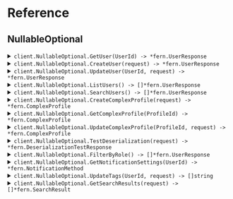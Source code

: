 # Reference
## NullableOptional
<details><summary><code>client.NullableOptional.GetUser(UserId) -> *fern.UserResponse</code></summary>
<dl>
<dd>

#### 📝 Description

<dl>
<dd>

<dl>
<dd>

Get a user by ID
</dd>
</dl>
</dd>
</dl>

#### 🔌 Usage

<dl>
<dd>

<dl>
<dd>

```go
client.NullableOptional.GetUser(
        context.TODO(),
        "userId",
    )
}
```
</dd>
</dl>
</dd>
</dl>

#### ⚙️ Parameters

<dl>
<dd>

<dl>
<dd>

**userId:** `string` 
    
</dd>
</dl>
</dd>
</dl>


</dd>
</dl>
</details>

<details><summary><code>client.NullableOptional.CreateUser(request) -> *fern.UserResponse</code></summary>
<dl>
<dd>

#### 📝 Description

<dl>
<dd>

<dl>
<dd>

Create a new user
</dd>
</dl>
</dd>
</dl>

#### 🔌 Usage

<dl>
<dd>

<dl>
<dd>

```go
client.NullableOptional.CreateUser(
        context.TODO(),
        request,
    )
}
```
</dd>
</dl>
</dd>
</dl>

#### ⚙️ Parameters

<dl>
<dd>

<dl>
<dd>

**request:** `*fern.CreateUserRequest` 
    
</dd>
</dl>
</dd>
</dl>


</dd>
</dl>
</details>

<details><summary><code>client.NullableOptional.UpdateUser(UserId, request) -> *fern.UserResponse</code></summary>
<dl>
<dd>

#### 📝 Description

<dl>
<dd>

<dl>
<dd>

Update a user (partial update)
</dd>
</dl>
</dd>
</dl>

#### 🔌 Usage

<dl>
<dd>

<dl>
<dd>

```go
client.NullableOptional.UpdateUser(
        context.TODO(),
        "userId",
        request,
    )
}
```
</dd>
</dl>
</dd>
</dl>

#### ⚙️ Parameters

<dl>
<dd>

<dl>
<dd>

**userId:** `string` 
    
</dd>
</dl>

<dl>
<dd>

**request:** `*fern.UpdateUserRequest` 
    
</dd>
</dl>
</dd>
</dl>


</dd>
</dl>
</details>

<details><summary><code>client.NullableOptional.ListUsers() -> []*fern.UserResponse</code></summary>
<dl>
<dd>

#### 📝 Description

<dl>
<dd>

<dl>
<dd>

List all users
</dd>
</dl>
</dd>
</dl>

#### 🔌 Usage

<dl>
<dd>

<dl>
<dd>

```go
client.NullableOptional.ListUsers(
        context.TODO(),
        request,
    )
}
```
</dd>
</dl>
</dd>
</dl>

#### ⚙️ Parameters

<dl>
<dd>

<dl>
<dd>

**limit:** `*int` 
    
</dd>
</dl>

<dl>
<dd>

**offset:** `*int` 
    
</dd>
</dl>

<dl>
<dd>

**includeDeleted:** `*bool` 
    
</dd>
</dl>

<dl>
<dd>

**sortBy:** `*string` 
    
</dd>
</dl>
</dd>
</dl>


</dd>
</dl>
</details>

<details><summary><code>client.NullableOptional.SearchUsers() -> []*fern.UserResponse</code></summary>
<dl>
<dd>

#### 📝 Description

<dl>
<dd>

<dl>
<dd>

Search users
</dd>
</dl>
</dd>
</dl>

#### 🔌 Usage

<dl>
<dd>

<dl>
<dd>

```go
client.NullableOptional.SearchUsers(
        context.TODO(),
        request,
    )
}
```
</dd>
</dl>
</dd>
</dl>

#### ⚙️ Parameters

<dl>
<dd>

<dl>
<dd>

**query:** `string` 
    
</dd>
</dl>

<dl>
<dd>

**department:** `*string` 
    
</dd>
</dl>

<dl>
<dd>

**role:** `*string` 
    
</dd>
</dl>

<dl>
<dd>

**isActive:** `*bool` 
    
</dd>
</dl>
</dd>
</dl>


</dd>
</dl>
</details>

<details><summary><code>client.NullableOptional.CreateComplexProfile(request) -> *fern.ComplexProfile</code></summary>
<dl>
<dd>

#### 📝 Description

<dl>
<dd>

<dl>
<dd>

Create a complex profile to test nullable enums and unions
</dd>
</dl>
</dd>
</dl>

#### 🔌 Usage

<dl>
<dd>

<dl>
<dd>

```go
client.NullableOptional.CreateComplexProfile(
        context.TODO(),
        request,
    )
}
```
</dd>
</dl>
</dd>
</dl>

#### ⚙️ Parameters

<dl>
<dd>

<dl>
<dd>

**request:** `*fern.ComplexProfile` 
    
</dd>
</dl>
</dd>
</dl>


</dd>
</dl>
</details>

<details><summary><code>client.NullableOptional.GetComplexProfile(ProfileId) -> *fern.ComplexProfile</code></summary>
<dl>
<dd>

#### 📝 Description

<dl>
<dd>

<dl>
<dd>

Get a complex profile by ID
</dd>
</dl>
</dd>
</dl>

#### 🔌 Usage

<dl>
<dd>

<dl>
<dd>

```go
client.NullableOptional.GetComplexProfile(
        context.TODO(),
        "profileId",
    )
}
```
</dd>
</dl>
</dd>
</dl>

#### ⚙️ Parameters

<dl>
<dd>

<dl>
<dd>

**profileId:** `string` 
    
</dd>
</dl>
</dd>
</dl>


</dd>
</dl>
</details>

<details><summary><code>client.NullableOptional.UpdateComplexProfile(ProfileId, request) -> *fern.ComplexProfile</code></summary>
<dl>
<dd>

#### 📝 Description

<dl>
<dd>

<dl>
<dd>

Update complex profile to test nullable field updates
</dd>
</dl>
</dd>
</dl>

#### 🔌 Usage

<dl>
<dd>

<dl>
<dd>

```go
client.NullableOptional.UpdateComplexProfile(
        context.TODO(),
        "profileId",
        request,
    )
}
```
</dd>
</dl>
</dd>
</dl>

#### ⚙️ Parameters

<dl>
<dd>

<dl>
<dd>

**profileId:** `string` 
    
</dd>
</dl>

<dl>
<dd>

**nullableRole:** `*fern.UserRole` 
    
</dd>
</dl>

<dl>
<dd>

**nullableStatus:** `*fern.UserStatus` 
    
</dd>
</dl>

<dl>
<dd>

**nullableNotification:** `*fern.NotificationMethod` 
    
</dd>
</dl>

<dl>
<dd>

**nullableSearchResult:** `*fern.SearchResult` 
    
</dd>
</dl>

<dl>
<dd>

**nullableArray:** `[]string` 
    
</dd>
</dl>
</dd>
</dl>


</dd>
</dl>
</details>

<details><summary><code>client.NullableOptional.TestDeserialization(request) -> *fern.DeserializationTestResponse</code></summary>
<dl>
<dd>

#### 📝 Description

<dl>
<dd>

<dl>
<dd>

Test endpoint for validating null deserialization
</dd>
</dl>
</dd>
</dl>

#### 🔌 Usage

<dl>
<dd>

<dl>
<dd>

```go
client.NullableOptional.TestDeserialization(
        context.TODO(),
        request,
    )
}
```
</dd>
</dl>
</dd>
</dl>

#### ⚙️ Parameters

<dl>
<dd>

<dl>
<dd>

**request:** `*fern.DeserializationTestRequest` 
    
</dd>
</dl>
</dd>
</dl>


</dd>
</dl>
</details>

<details><summary><code>client.NullableOptional.FilterByRole() -> []*fern.UserResponse</code></summary>
<dl>
<dd>

#### 📝 Description

<dl>
<dd>

<dl>
<dd>

Filter users by role with nullable enum
</dd>
</dl>
</dd>
</dl>

#### 🔌 Usage

<dl>
<dd>

<dl>
<dd>

```go
client.NullableOptional.FilterByRole(
        context.TODO(),
        request,
    )
}
```
</dd>
</dl>
</dd>
</dl>

#### ⚙️ Parameters

<dl>
<dd>

<dl>
<dd>

**role:** `*fern.UserRole` 
    
</dd>
</dl>

<dl>
<dd>

**status:** `*fern.UserStatus` 
    
</dd>
</dl>

<dl>
<dd>

**secondaryRole:** `*fern.UserRole` 
    
</dd>
</dl>
</dd>
</dl>


</dd>
</dl>
</details>

<details><summary><code>client.NullableOptional.GetNotificationSettings(UserId) -> *fern.NotificationMethod</code></summary>
<dl>
<dd>

#### 📝 Description

<dl>
<dd>

<dl>
<dd>

Get notification settings which may be null
</dd>
</dl>
</dd>
</dl>

#### 🔌 Usage

<dl>
<dd>

<dl>
<dd>

```go
client.NullableOptional.GetNotificationSettings(
        context.TODO(),
        "userId",
    )
}
```
</dd>
</dl>
</dd>
</dl>

#### ⚙️ Parameters

<dl>
<dd>

<dl>
<dd>

**userId:** `string` 
    
</dd>
</dl>
</dd>
</dl>


</dd>
</dl>
</details>

<details><summary><code>client.NullableOptional.UpdateTags(UserId, request) -> []string</code></summary>
<dl>
<dd>

#### 📝 Description

<dl>
<dd>

<dl>
<dd>

Update tags to test array handling
</dd>
</dl>
</dd>
</dl>

#### 🔌 Usage

<dl>
<dd>

<dl>
<dd>

```go
client.NullableOptional.UpdateTags(
        context.TODO(),
        "userId",
        request,
    )
}
```
</dd>
</dl>
</dd>
</dl>

#### ⚙️ Parameters

<dl>
<dd>

<dl>
<dd>

**userId:** `string` 
    
</dd>
</dl>

<dl>
<dd>

**tags:** `[]string` 
    
</dd>
</dl>

<dl>
<dd>

**categories:** `[]string` 
    
</dd>
</dl>

<dl>
<dd>

**labels:** `[]string` 
    
</dd>
</dl>
</dd>
</dl>


</dd>
</dl>
</details>

<details><summary><code>client.NullableOptional.GetSearchResults(request) -> []*fern.SearchResult</code></summary>
<dl>
<dd>

#### 📝 Description

<dl>
<dd>

<dl>
<dd>

Get search results with nullable unions
</dd>
</dl>
</dd>
</dl>

#### 🔌 Usage

<dl>
<dd>

<dl>
<dd>

```go
client.NullableOptional.GetSearchResults(
        context.TODO(),
        request,
    )
}
```
</dd>
</dl>
</dd>
</dl>

#### ⚙️ Parameters

<dl>
<dd>

<dl>
<dd>

**query:** `string` 
    
</dd>
</dl>

<dl>
<dd>

**filters:** `map[string]*string` 
    
</dd>
</dl>

<dl>
<dd>

**includeTypes:** `[]string` 
    
</dd>
</dl>
</dd>
</dl>


</dd>
</dl>
</details>
